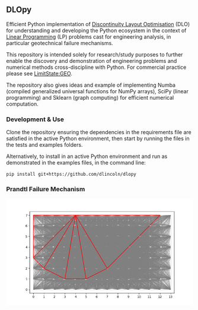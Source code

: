 ## DLOpy
Efficient Python implementation of [Discontinuity Layout Optimisation](https://en.wikipedia.org/wiki/Discontinuity_layout_optimization) (DLO) for understanding and developing the Python ecosystem in the context of [Linear Programming](https://en.wikipedia.org/wiki/Linear_programming) (LP) problems cast for engineering analysis, in particular geotechnical failure mechanisms.

This repository is intended solely for research/study purposes to further enable the discovery and demonstration of engineering problems and numerical methods cross-discipline with Python. For commercial practice please see [LimitState:GEO](https://www.limitstate.com/geo).

The repository also gives ideas and example of implementing Numba (compiled generalized universal functions for NumPy arrays), SciPy (linear programming) and Sklearn (graph computing) for efficient numerical computation.

### Development & Use 
Clone the repository ensuring the dependencies in the requirements file are satisfied in the active Python environment, then start by running the files in the tests and examples folders.

Alternatively, to install in an active Python environment and run as demonstrated in the examples files, in the command line: 

    pip install git+https://github.com/dlincoln/dlopy

### Prandtl Failure Mechanism
![](resources/prandtl_foundation.png)
